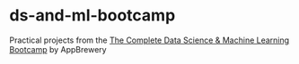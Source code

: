 # ds-and-ml-bootcamp
Practical projects from the [The Complete Data Science &amp; Machine Learning Bootcamp](https://www.appbrewery.co/p/data-science-machine-learning-bootcamp) by AppBrewery
